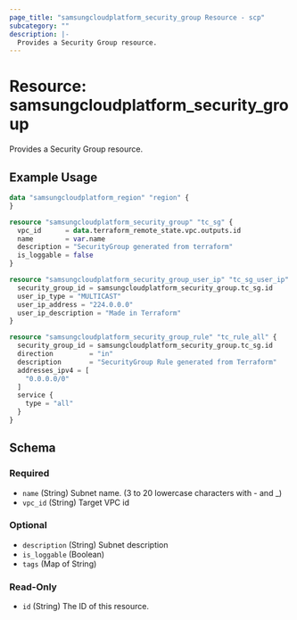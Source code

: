 ```yaml
---
page_title: "samsungcloudplatform_security_group Resource - scp"
subcategory: ""
description: |-
  Provides a Security Group resource.
---
```


# Resource: samsungcloudplatform_security_group

Provides a Security Group resource.


## Example Usage

```terraform
data "samsungcloudplatform_region" "region" {
}

resource "samsungcloudplatform_security_group" "tc_sg" {
  vpc_id      = data.terraform_remote_state.vpc.outputs.id
  name        = var.name
  description = "SecurityGroup generated from terraform"
  is_loggable = false
}

resource "samsungcloudplatform_security_group_user_ip" "tc_sg_user_ip" {
  security_group_id = samsungcloudplatform_security_group.tc_sg.id
  user_ip_type = "MULTICAST"
  user_ip_address = "224.0.0.0"
  user_ip_description = "Made in Terraform"
}

resource "samsungcloudplatform_security_group_rule" "tc_rule_all" {
  security_group_id = samsungcloudplatform_security_group.tc_sg.id
  direction         = "in"
  description       = "SecurityGroup Rule generated from Terraform"
  addresses_ipv4 = [
    "0.0.0.0/0"
  ]
  service {
    type = "all"
  }
}
```

<!-- schema generated by tfplugindocs -->
## Schema

### Required

- `name` (String) Subnet name. (3 to 20 lowercase characters with - and _)
- `vpc_id` (String) Target VPC id

### Optional

- `description` (String) Subnet description
- `is_loggable` (Boolean)
- `tags` (Map of String)

### Read-Only

- `id` (String) The ID of this resource.
